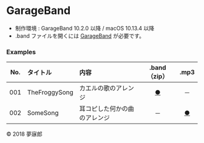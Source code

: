 # GarageBand

* 制作環境 : GarageBand 10.2.0 以降 / macOS 10.13.4 以降
* .band ファイルを開くには [GarageBand](https://www.apple.com/jp/mac/garageband/) が必要です。  

### <b>Examples</b>

|No.|タイトル|内容|.band（zip）|.mp3|
|:--:|:--|:--|:--:|:--:|
|001|TheFroggySong|カエルの歌のアレンジ|[●](https://mubirou.github.io/DTM/garageband/band/001_TheFroggySong.band.zip)|－|
|002|SomeSong|耳コピした何かの曲のアレンジ|－|[●](https://mubirou.github.io/DTM/garageband/mp3/002_SomeSong.mp3)|

© 2018 夢寐郎
